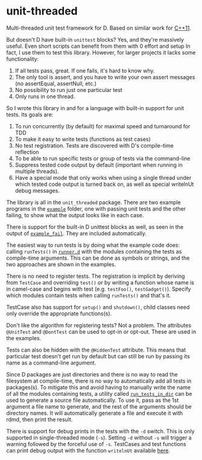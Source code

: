 unit-threaded
=============


Multi-threaded unit test framework for D. Based on similar work for
[C++11](https://bitbucket.org/atilaneves/unit-thread).

But doesn't D have built-in `unittest` blocks? Yes, and they're
massively useful. Even short scripts can benefit from them with 0
effort and setup In fact, I use them to test this library.  However,
for larger projects it lacks some functionality:

1. If all tests pass, great. If one fails, it's hard to know why.
2. The only tool is assert, and you have to write your own assert
   messages (no assertEqual, assertNull, etc.)
3. No possibility to run just one particular test
4. Only runs in one thread.

So I wrote this library in and for a language with built-in support
for unit tests. Its goals are:

1. To run concurrently (by default) for maximal speed and turnaround
for TDD
2. To make it easy to write tests (functions as test cases)
3. No test registration. Tests are discovered with D's compile-time
reflection
4. To be able to run specific tests or group of tests via
the command-line
5. Suppress tested code output by default (important
when running in multiple threads).
6. Have a special mode that only
works when using a single thread under which tested code output is
turned back on, as well as special writelnUt debug messages.

The library is all in the `unit_threaded` package. There are two
example programs in the [`example`](example/) folder, one with passing
unit tests and the other failing, to show what the output looks like
in each case.

There is support for the built-in D unittest blocks as well, as seen
in the output of [`example_fail`](example/example_fail.d). They are
included automatically.

The easiest way to run tests is by doing what the example code does:
calling `runTests()` in [`runner.d`](unit_threaded/runner.d) with
the modules containing the tests as compile-time arguments. This can
be done as symbols or strings, and the two approaches are shown in
the examples.

There is no need to register tests. The registration is implicit by
deriving from `TestCase` and overriding `test()` *or* by writing a
function whose name is in camel-case and begins with test
(e.g. `testFoo()`, `testGadget()`).  Specify which modules contain
tests when calling `runTests()` and that's it.

TestCase also has support for `setup()` and `shutdown()`, child
classes need only override the appropriate functions(s).

Don't like the algorithm for registering tests? Not a problem. The
attributes `@UnitTest` and `@DontTest` can be used to opt-in or
opt-out. These are used in the examples.

Tests can also be hidden with the `@HiddenTest` attribute. This means
that particular test doesn't get run by default but can still be run
by passing its name as a command-line argument.

Since D packages are just directories and there is no way to read the
filesystem at compile-time, there is no way to automatically add all
tests in packages(s).  To mitigate this and avoid having to manually
write the name of all the modules containing tests, a utility called
[`run_tests_in_dir`](utils/run_tests_in_dir.d) can be used to generate
a source file automatically. To use it, pass as the 1st argument a
file name to generate, and the rest of the arguments should be
directory names. It will automatically generate a file and execute it
with rdmd, then print the result.

There is support for debug prints in the tests with the `-d` switch.
This is only supported in single-threaded mode (`-s`). Setting `-d`
without `-s` will trigger a warning followed by the forceful use of
`-s`.  TestCases and test functions can print debug output with the
function `writelnUt` available [here](unit_threaded/io.d).
